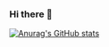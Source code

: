### Hi there 👋

[![Anurag's GitHub stats](https://github-readme-stats.vercel.app/api?username=kohei23n&show_icons=true&theme=radical)](https://github.com/kohei23n/github-readme-stats)
